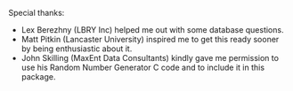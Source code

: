 Special thanks:

* Lex Berezhny (LBRY Inc) helped me out with some database questions.
* Matt Pitkin (Lancaster University) inspired me to get this ready sooner by
being enthusiastic about it.
* John Skilling (MaxEnt Data Consultants) kindly gave me permission to use his
Random Number Generator C code and to include it in this package.

